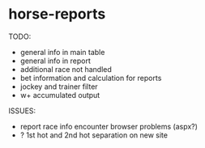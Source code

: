 # horse-reports
TODO:
* general info in main table
* general info in report
* additional race not handled
* bet information and calculation for reports
* jockey and trainer filter
* w+ accumulated output

ISSUES:
* report race info encounter browser problems (aspx?)
* ? 1st hot and 2nd hot separation on new site